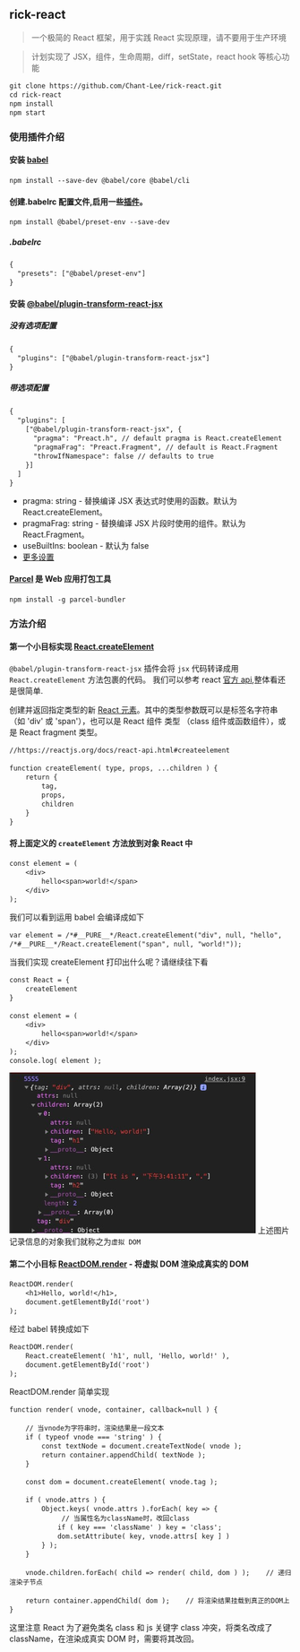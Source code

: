 ## rick-react

> 一个极简的 React 框架，用于实践 React 实现原理，请不要用于生产环境

> 计划实现了 JSX，组件，生命周期，diff，setState，react hook 等核心功能

```
git clone https://github.com/Chant-Lee/rick-react.git
cd rick-react
npm install
npm start
```

### 使用插件介绍

#### 安装 [babel](https://www.babeljs.cn/setup#installation)

```
npm install --save-dev @babel/core @babel/cli
```

#### 创建.babelrc 配置文件,启用一些[插件](https://www.babeljs.cn/docs/plugins)。

```
npm install @babel/preset-env --save-dev

```

##### .babelrc

```
{
  "presets": ["@babel/preset-env"]
}
```

#### 安装 [@babel/plugin-transform-react-jsx](https://www.babeljs.cn/docs/babel-plugin-transform-react-jsx)

##### 没有选项配置

```
{
  "plugins": ["@babel/plugin-transform-react-jsx"]
}
```

##### 带选项配置

```
{
  "plugins": [
    ["@babel/plugin-transform-react-jsx", {
      "pragma": "Preact.h", // default pragma is React.createElement
      "pragmaFrag": "Preact.Fragment", // default is React.Fragment
      "throwIfNamespace": false // defaults to true
    }]
  ]
}
```

- pragma: string - 替换编译 JSX 表达式时使用的函数。默认为 React.createElement。
- pragmaFrag: string - 替换编译 JSX 片段时使用的组件。默认为 React.Fragment。
- useBuiltIns: boolean - 默认为 false
- [更多设置](https://babeljs.io/docs/en/plugins#plugin-options)

#### [Parcel](https://zh.parceljs.org/getting_started.html) 是 Web 应用打包工具

```
npm install -g parcel-bundler
```

### 方法介绍

#### 第一个小目标实现 [React.createElement](https://github.com/facebook/react/blob/master/packages/react/src/ReactElement.js)

`@babel/plugin-transform-react-jsx` 插件会将 `jsx` 代码转译成用 `React.createElement` 方法包裹的代码。
我们可以参考 react [官方 api](https://reactjs.org/docs/react-api.html#createelement),整体看还是很简单.

创建并返回指定类型的新 [React 元素](https://zh-hans.reactjs.org/docs/rendering-elements.html)。其中的类型参数既可以是标签名字符串（如 'div' 或 'span'），也可以是 React 组件 类型 （class 组件或函数组件），或是 React fragment 类型。

```
//https://reactjs.org/docs/react-api.html#createelement

function createElement( type, props, ...children ) {
    return {
        tag,
        props,
        children
    }
}
```

#### 将上面定义的 `createElement` 方法放到对象 React 中

```
const element = (
    <div>
        hello<span>world!</span>
    </div>
);
```

我们可以看到运用 babel 会编译成如下

```
var element = /*#__PURE__*/React.createElement("div", null, "hello", /*#__PURE__*/React.createElement("span", null, "world!"));

```

当我们实现 createElement 打印出什么呢？请继续往下看

```
const React = {
    createElement
}

const element = (
    <div>
        hello<span>world!</span>
    </div>
);
console.log( element );

```

![](./assets/vdom.jpg)
上述图片记录信息的对象我们就称之为`虚拟 DOM`

#### 第二个小目标 [ReactDOM.render](https://github.com/facebook/react/blob/master/packages/react-dom/src/client/ReactDOMLegacy.js) - **将虚拟 DOM 渲染成真实的 DOM**

```
ReactDOM.render(
    <h1>Hello, world!</h1>,
    document.getElementById('root')
);
```

经过 babel 转换成如下

```
ReactDOM.render(
    React.createElement( 'h1', null, 'Hello, world!' ),
    document.getElementById('root')
);
```

ReactDOM.render 简单实现

```
function render( vnode, container, callback=null ) {

    // 当vnode为字符串时，渲染结果是一段文本
    if ( typeof vnode === 'string' ) {
        const textNode = document.createTextNode( vnode );
        return container.appendChild( textNode );
    }

    const dom = document.createElement( vnode.tag );

    if ( vnode.attrs ) {
        Object.keys( vnode.attrs ).forEach( key => {
             // 当属性名为className时，改回class
            if ( key === 'className' ) key = 'class';
            dom.setAttribute( key, vnode.attrs[ key ] )
        } );
    }

    vnode.children.forEach( child => render( child, dom ) );    // 递归渲染子节点

    return container.appendChild( dom );    // 将渲染结果挂载到真正的DOM上
}

```

这里注意 React 为了避免类名 class 和 js 关键字 class 冲突，将类名改成了 className，在渲染成真实 DOM 时，需要将其改回。

